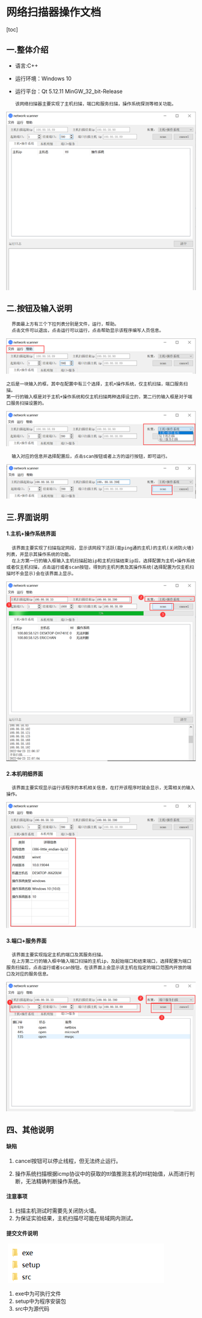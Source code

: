 # 网络扫描器操作文档



[toc]

## 一.整体介绍

* 语言:C++

* 运行环境：Windows 10 

* 运行平台：Qt 5.12.11 MinGW_32_bit-Release

  

      该网络扫描器主要实现了主机扫描，端口和服务扫描，操作系统探测等相关功能。

![image](https://github.com/czffzc/network-scanner/blob/master/image/image-20220423215345126.png)

## 二.按钮及输入说明

      界面最上方有三个下拉列表分别是文件，运行，帮助。
      点击文件可以退出，点击运行可以运行，点击帮助显示该程序编写人员信息。

![image](https://github.com/czffzc/network-scanner/blob/master/image/image-20220423215527275.png)




    之后是一块输入的框，其中在配置中有三个选择，主机+操作系统，仅主机扫描，端口服务扫描。
    第一行的输入框是对于主机+操作系统和仅主机扫描两种选择设立的，第二行的输入框是对于端口服务扫描设置的。

![image](https://github.com/czffzc/network-scanner/blob/master/image/image-20220423215605188.png)

      输入对应的信息并选择配置后，点击scan按钮或者上方的运行按钮，即可运行。

![image](https://github.com/czffzc/network-scanner/blob/master/image/image-20220423215741331.png)



## 三.界面说明

#### 1.主机+操作系统界面
      该界面主要实现了扫描指定网段，显示该网段下活跃(能ping通的主机)的主机(关闭防火墙)列表，并显示其操作系统的功能。
      在上方第一行的输入框输入主机扫描起始ip和主机扫描结束ip后，选择配置为主机+操作系统或者仅主机扫描，点击运行或者scan按钮，得到的主机列表及其操作系统(选择配置为仅主机扫描时不会显示)会在该界面上显示。


![image](https://github.com/czffzc/network-scanner/blob/master/image/image-20220423221044442.png)



#### 2.本机明细界面

      该界面主要实现显示运行该程序的本机相关信息，在打开该程序时就会显示，无需相关的输入操作。
![image](https://github.com/czffzc/network-scanner/blob/master/image/image-20220423220428778.png)



#### 3.端口+服务界面

      该界面主要实现指定主机的端口及其服务扫描。
      在上方第二行的输入框中输入端口扫描的主机ip，及起始端口和结束端口，选择配置为端口服务扫描后，点击运行或者scan按钮，在该界面上会显示该主机在指定的端口范围内开放的端口及对应的服务信息。

![image](https://github.com/czffzc/network-scanner/blob/master/image/image-20220423220751344.png)

## 四、其他说明

#### 缺陷

1. cancel按钮可以停止线程，但无法终止运行。

2. 操作系统扫描根据icmp协议中的获取的ttl值推测主机的ttl初始值，从而进行判断，无法精确判断操作系统。

#### 注意事项

1. 扫描主机测试时需要先关闭防火墙。
2. 为保证实验结果，主机扫描尽可能在局域网内测试。

#### 提交文件说明

​	![image](https://github.com/czffzc/network-scanner/blob/master/image/image-20220423222558083.png)

1. exe中为可执行文件
2. setup中为程序安装包
3. src中为源代码